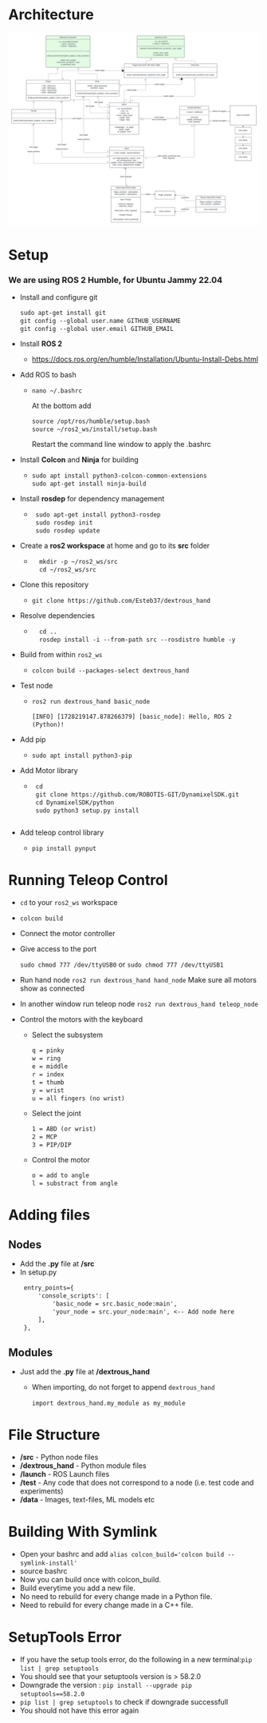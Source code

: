 # Architecture

![Architecture](architecture.png)

# Setup

### We are using ROS 2 Humble, for Ubuntu Jammy 22.04
 - Install and configure git
    ```
    sudo apt-get install git
    git config --global user.name GITHUB_USERNAME
    git config --global user.email GITHUB_EMAIL
    ```

 - Install **ROS 2**
    - https://docs.ros.org/en/humble/Installation/Ubuntu-Install-Debs.html

 - Add ROS to bash
   - ```nano ~/.bashrc```

      At the bottom add

      ```
      source /opt/ros/humble/setup.bash
      source ~/ros2_ws/install/setup.bash
      ```

      Restart the command line window to apply the .bashrc

 - Install **Colcon** and **Ninja** for building
    - ```
      sudo apt install python3-colcon-common-extensions
      sudo apt-get install ninja-build
      ```

 - Install **rosdep** for dependency management
   - ```
      sudo apt-get install python3-rosdep
      sudo rosdep init
      sudo rosdep update
      ```
 - Create a **ros2 workspace** at home and go to its **src** folder
    - ```
        mkdir -p ~/ros2_ws/src
        cd ~/ros2_ws/src
        ```
- Clone this repository
   - ```git clone https://github.com/Esteb37/dextrous_hand```

- Resolve dependencies
  - ```
      cd ..
      rosdep install -i --from-path src --rosdistro humble -y
      ```
 - Build from within ```ros2_ws```
   - ```colcon build --packages-select dextrous_hand```

 - Test node
   - ```ros2 run dextrous_hand basic_node```

         [INFO] [1728219147.878266379] [basic_node]: Hello, ROS 2 (Python)!

 - Add pip
   - ```sudo apt install python3-pip```

 - Add Motor library
   - ```
      cd
      git clone https://github.com/ROBOTIS-GIT/DynamixelSDK.git
      cd DynamixelSDK/python
      sudo python3 setup.py install
   ```

 - Add teleop control library
   - ```pip install pynput```

# Running Teleop Control

- ```cd``` to your ```ros2_ws``` workspace
- ```colcon build```
- Connect the motor controller
- Give access to the port

   ```sudo chmod 777 /dev/ttyUSB0```
   or
   ```sudo chmod 777 /dev/ttyUSB1```

- Run hand node
   ```ros2 run dextrous_hand hand_node```
   Make sure all motors show as connected
- In another window run teleop node
   ```ros2 run dextrous_hand teleop_node```

- Control the motors with the keyboard
   - Select the subsystem
      ```
      q = pinky
      w = ring
      e = middle
      r = index
      t = thumb
      y = wrist
      u = all fingers (no wrist)
      ```
   - Select the joint
      ```
      1 = ABD (or wrist)
      2 = MCP
      3 = PIP/DIP
      ```

   - Control the motor
      ```
      o = add to angle
      l = substract from angle
      ```

# Adding files

## Nodes
- Add the **.py** file at **/src**
- In setup.py
   ```
    entry_points={
        'console_scripts': [
            'basic_node = src.basic_node:main',
            'your_node = src.your_node:main', <-- Add node here
        ],
    },
   ```
## Modules
- Just add the **.py** file at **/dextrous_hand**
   - When importing, do not forget to append ```dextrous_hand```

      ```import dextrous_hand.my_module as my_module```

# File Structure
 - **/src** - Python node files
 - **/dextrous_hand** - Python module files
 - **/launch** - ROS Launch files
 - **/test** - Any code that does not correspond to a node (i.e. test code and experiments)
 - **/data** - Images, text-files, ML models etc


# Building With Symlink 
 - Open your bashrc and add ```alias colcon_build='colcon build --symlink-install'```
 - source bashrc
 - Now you can build once with colcon_build.
 - Build everytime you add a new file.
 - No need to rebuild for every change made in a Python file.
 - Need to rebuild for every change made in a C++ file.
# SetupTools Error
 - If you have the setup tools error, do the following in a new terminal:```pip list | grep setuptools```
 - You should see that your setuptools version is > 58.2.0
 - Downgrade the version : ```pip install --upgrade pip setuptools==58.2.0```
 - ```pip list | grep setuptools``` to check if downgrade successfull
 - You should not have this error again
   
